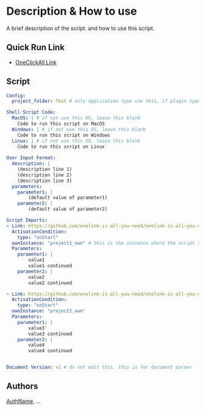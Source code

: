 # Description & How to use
A brief description of the script. and how to use this script.

## Quick Run Link
- [OneClickAll Link](http://oneclickall.com/your-script)

## Script
```yaml
Config: 
  project_folder: Test # only application type use this, if plugin type, leave this blank

Shell Script Code:
  MacOS: | # if not use this OS, leave this blank
    Code to run this script on MacOS
  Windows: | # if not use this OS, leave this blank
    Code to run this script on Windows
  Linux: | # if not use this OS, leave this blank
    Code to run this script on Linux
    
User Input Format:
  description: |
    (description line 1)
    (description line 2)
    (description line 3)
  parameters:
    parameter1: |
        (default value of parameter1)
    parameter2: |
        (default value of parameter2)

Script Imports:
- Link: https://github.com/onelink-is-all-you-need/onelink-is-all-you-need/blob/main/github/melodysdreamj/test5.md
  ActivationCondition: 
    type: "onStart"
  ownInstance: "project1_own" # this is the instance where the script runs
  Parameters:
    parameter1: |
        value1
        value1 continued
    parameter2: |
        value2
        value2 continued

- Link: https://github.com/onelink-is-all-you-need/onelink-is-all-you-need/blob/main/github/melodysdreamj/test6.md
  ActivationCondition: 
    type: "onStart"
  ownInstance: "project2_own"
  Parameters:
    parameter1: |
        value3`
        value3 continued
    parameter2: |
        value4
        value4 continued


Document Version: v1 # do not edit this. this is for document parser

```

## Authors
[AuthName](http://oneclickall.com/your-script), ...